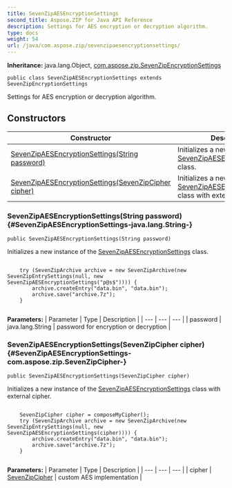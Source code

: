 ```yaml
---
title: SevenZipAESEncryptionSettings
second_title: Aspose.ZIP for Java API Reference
description: Settings for AES encryption or decryption algorithm.
type: docs
weight: 54
url: /java/com.aspose.zip/sevenzipaesencryptionsettings/
---
```


**Inheritance:**
java.lang.Object, [com.aspose.zip.SevenZipEncryptionSettings](../../com.aspose.zip/sevenzipencryptionsettings)
```
public class SevenZipAESEncryptionSettings extends SevenZipEncryptionSettings
```

Settings for AES encryption or decryption algorithm.
## Constructors

| Constructor | Description |
| --- | --- |
| [SevenZipAESEncryptionSettings(String password)](#SevenZipAESEncryptionSettings-java.lang.String-) | Initializes a new instance of the [SevenZipAESEncryptionSettings](../../com.aspose.zip/sevenzipaesencryptionsettings) class. |
| [SevenZipAESEncryptionSettings(SevenZipCipher cipher)](#SevenZipAESEncryptionSettings-com.aspose.zip.SevenZipCipher-) | Initializes a new instance of the [SevenZipAESEncryptionSettings](../../com.aspose.zip/sevenzipaesencryptionsettings) class with external cipher. |
### SevenZipAESEncryptionSettings(String password) {#SevenZipAESEncryptionSettings-java.lang.String-}
```
public SevenZipAESEncryptionSettings(String password)
```


Initializes a new instance of the [SevenZipAESEncryptionSettings](../../com.aspose.zip/sevenzipaesencryptionsettings) class.

```

    try (SevenZipArchive archive = new SevenZipArchive(new SevenZipEntrySettings(null, new SevenZipAESEncryptionSettings("p@s$")))) {
        archive.createEntry("data.bin", "data.bin");
        archive.save("archive.7z");
    }
 
```



**Parameters:**
| Parameter | Type | Description |
| --- | --- | --- |
| password | java.lang.String | password for encryption or decryption |

### SevenZipAESEncryptionSettings(SevenZipCipher cipher) {#SevenZipAESEncryptionSettings-com.aspose.zip.SevenZipCipher-}
```
public SevenZipAESEncryptionSettings(SevenZipCipher cipher)
```


Initializes a new instance of the [SevenZipAESEncryptionSettings](../../com.aspose.zip/sevenzipaesencryptionsettings) class with external cipher.

```

    SevenZipCipher cipher = composeMyCipher();
    try (SevenZipArchive archive = new SevenZipArchive(new SevenZipEntrySettings(null, new SevenZipAESEncryptionSettings(cipher)))) {
        archive.createEntry("data.bin", "data.bin");
        archive.save("archive.7z");
    }
 
```



**Parameters:**
| Parameter | Type | Description |
| --- | --- | --- |
| cipher | [SevenZipCipher](../../com.aspose.zip/sevenzipcipher) | custom AES implementation |

